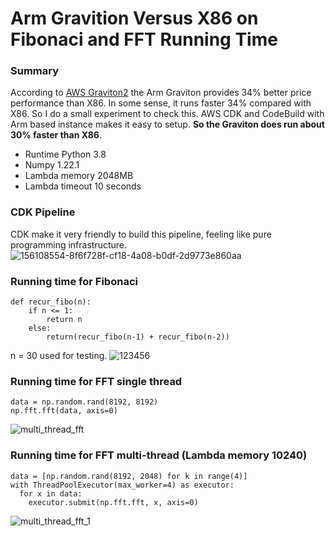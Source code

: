 # Arm Gravition Versus X86 on Fibonaci and FFT Running Time

### Summary

According to [AWS Graviton2](https://aws.amazon.com/blogs/compute/migrating-aws-lambda-functions-to-arm-based-aws-graviton2-processors/) the Arm Graviton provides 34% better price performance than X86. In some sense, it runs faster 34% compared with X86. So I do a small experiment to check this. AWS CDK and CodeBuild with Arm based instance makes it easy to setup. **So the Graviton does run about 30% faster than X86**.

- Runtime Python 3.8
- Numpy 1.22.1
- Lambda memory 2048MB
- Lambda timeout 10 seconds


### CDK Pipeline
CDK make it very friendly to build this pipeline, feeling like pure programming infrastructure. 
![156108554-8f6f728f-cf18-4a08-b0df-2d9773e860aa](https://user-images.githubusercontent.com/20411077/159539715-aabce252-113c-4a07-babf-ae7a0d8b948c.png)

### Running time for Fibonaci
```
def recur_fibo(n):
    if n <= 1:
        return n
    else:
        return(recur_fibo(n-1) + recur_fibo(n-2))
```
n = 30 used for testing. 
![123456](https://user-images.githubusercontent.com/20411077/159539282-5b9b3574-03ea-4f5f-82b2-7a7e302bc0ce.png)

### Running time for FFT single thread
```
data = np.random.rand(8192, 8192)
np.fft.fft(data, axis=0)
```
![multi_thread_fft](https://user-images.githubusercontent.com/20411077/159542223-871f9b60-6cdf-435e-94d7-bdddb7c09c03.png)

### Running time for FFT multi-thread (Lambda memory 10240)
```
data = [np.random.rand(8192, 2048) for k in range(4)]
with ThreadPoolExecutor(max_worker=4) as executor:
  for x in data:
    executor.submit(np.fft.fft, x, axis=0)
```
![multi_thread_fft_1](https://user-images.githubusercontent.com/20411077/159552054-3b5b84e7-6b35-4c2a-9332-7801f92d5de4.png)
